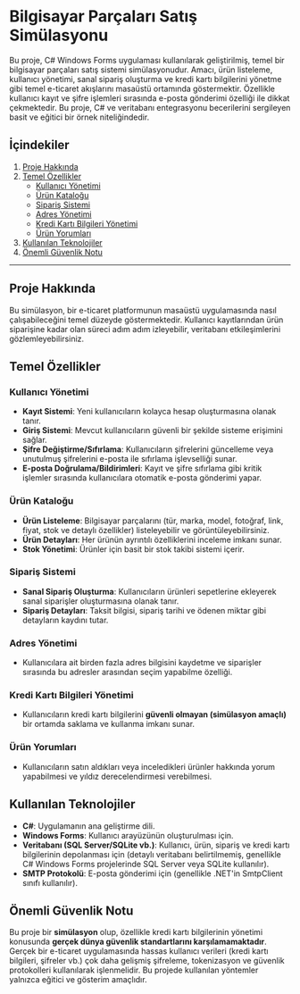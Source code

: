 # Bilgisayar Parçaları Satış Simülasyonu

Bu proje, C# Windows Forms uygulaması kullanılarak geliştirilmiş, temel bir bilgisayar parçaları satış sistemi simülasyonudur. Amacı, ürün listeleme, kullanıcı yönetimi, sanal sipariş oluşturma ve kredi kartı bilgilerini yönetme gibi temel e-ticaret akışlarını masaüstü ortamında göstermektir. Özellikle kullanıcı kayıt ve şifre işlemleri sırasında e-posta gönderimi özelliği ile dikkat çekmektedir. Bu proje, C# ve veritabanı entegrasyonu becerilerini sergileyen basit ve eğitici bir örnek niteliğindedir.

## İçindekiler

1.  [Proje Hakkında](#proje-hakkında)
2.  [Temel Özellikler](#temel-özellikler)
    * [Kullanıcı Yönetimi](#kullanıcı-yönetimi)
    * [Ürün Kataloğu](#ürün-kataloğu)
    * [Sipariş Sistemi](#sipariş-sistemi)
    * [Adres Yönetimi](#adres-yönetimi)
    * [Kredi Kartı Bilgileri Yönetimi](#kredi-kartı-bilgileri-yönetimi)
    * [Ürün Yorumları](#ürün-yorumları)
3.  [Kullanılan Teknolojiler](#kullanılan-teknolojiler)
4.  [Önemli Güvenlik Notu](#önemli-güvenlik-notu)

---

## Proje Hakkında

Bu simülasyon, bir e-ticaret platformunun masaüstü uygulamasında nasıl çalışabileceğini temel düzeyde göstermektedir. Kullanıcı kayıtlarından ürün siparişine kadar olan süreci adım adım izleyebilir, veritabanı etkileşimlerini gözlemleyebilirsiniz.

## Temel Özellikler

### Kullanıcı Yönetimi

* **Kayıt Sistemi**: Yeni kullanıcıların kolayca hesap oluşturmasına olanak tanır.
* **Giriş Sistemi**: Mevcut kullanıcıların güvenli bir şekilde sisteme erişimini sağlar.
* **Şifre Değiştirme/Sıfırlama**: Kullanıcıların şifrelerini güncelleme veya unutulmuş şifrelerini e-posta ile sıfırlama işlevselliği sunar.
* **E-posta Doğrulama/Bildirimleri**: Kayıt ve şifre sıfırlama gibi kritik işlemler sırasında kullanıcılara otomatik e-posta gönderimi yapar.

### Ürün Kataloğu

* **Ürün Listeleme**: Bilgisayar parçalarını (tür, marka, model, fotoğraf, link, fiyat, stok ve detaylı özellikler) listeleyebilir ve görüntüleyebilirsiniz.
* **Ürün Detayları**: Her ürünün ayrıntılı özelliklerini inceleme imkanı sunar.
* **Stok Yönetimi**: Ürünler için basit bir stok takibi sistemi içerir.

### Sipariş Sistemi

* **Sanal Sipariş Oluşturma**: Kullanıcıların ürünleri sepetlerine ekleyerek sanal siparişler oluşturmasına olanak tanır.
* **Sipariş Detayları**: Taksit bilgisi, sipariş tarihi ve ödenen miktar gibi detayların kaydını tutar.

### Adres Yönetimi

* Kullanıcılara ait birden fazla adres bilgisini kaydetme ve siparişler sırasında bu adresler arasından seçim yapabilme özelliği.

### Kredi Kartı Bilgileri Yönetimi

* Kullanıcıların kredi kartı bilgilerini **güvenli olmayan (simülasyon amaçlı)** bir ortamda saklama ve kullanma imkanı sunar.

### Ürün Yorumları

* Kullanıcıların satın aldıkları veya inceledikleri ürünler hakkında yorum yapabilmesi ve yıldız derecelendirmesi verebilmesi.

## Kullanılan Teknolojiler

* **C#**: Uygulamanın ana geliştirme dili.
* **Windows Forms**: Kullanıcı arayüzünün oluşturulması için.
* **Veritabanı (SQL Server/SQLite vb.)**: Kullanıcı, ürün, sipariş ve kredi kartı bilgilerinin depolanması için (detaylı veritabanı belirtilmemiş, genellikle C# Windows Forms projelerinde SQL Server veya SQLite kullanılır).
* **SMTP Protokolü**: E-posta gönderimi için (genellikle .NET'in SmtpClient sınıfı kullanılır).

## Önemli Güvenlik Notu

Bu proje bir **simülasyon** olup, özellikle kredi kartı bilgilerinin yönetimi konusunda **gerçek dünya güvenlik standartlarını karşılamamaktadır**. Gerçek bir e-ticaret uygulamasında hassas kullanıcı verileri (kredi kartı bilgileri, şifreler vb.) çok daha gelişmiş şifreleme, tokenizasyon ve güvenlik protokolleri kullanılarak işlenmelidir. Bu projede kullanılan yöntemler yalnızca eğitici ve gösterim amaçlıdır.
